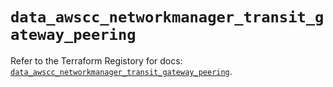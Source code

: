 # `data_awscc_networkmanager_transit_gateway_peering`

Refer to the Terraform Registory for docs: [`data_awscc_networkmanager_transit_gateway_peering`](https://registry.terraform.io/providers/hashicorp/awscc/0.70.0/docs/data-sources/networkmanager_transit_gateway_peering).
